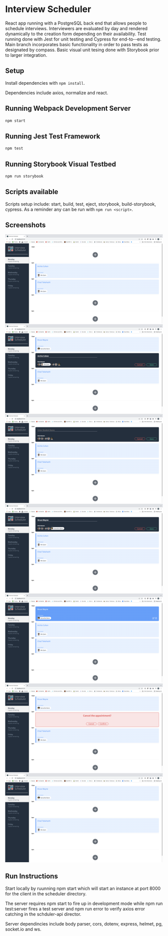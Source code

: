 # Interview Scheduler
React app running with a PostgreSQL back end that allows people to schedule interviews.  Interviewers are evaluated by day and rendered dynamically to the creation form depending on their availability.  Test running done with Jest for unit testing and Cypress for end-to--end testing.  Main branch incorporates basic functionality in order to pass tests as designated by compass.  Basic visual unit tesing done with Storybook prior to larger integration.

## Setup

Install dependencies with `npm install`.

Dependencies include axios, normalize and react.

## Running Webpack Development Server

```sh
npm start
```

## Running Jest Test Framework

```sh
npm test
```

## Running Storybook Visual Testbed

```sh
npm run storybook
```

## Scripts available
Scripts setup include: start, build, test, eject, storybook, build-storybook, cypress.  As a reminder any can be run with ```npm run <script>```.

## Screenshots

!['Initial Appointments'](./docs/scheduler-initial-appointments.png)
!['Edit an existing appiointment'](./docs/edit-appointment.png)
!['New appointment form'](./docs/new-appointment-form.png)
!['New appointment form filled'](./docs/new-appointment-filled.png)
!['New appointment added to the schedule'](./docs/new-appointment-added.png)
!['Confirm appointment cancellation'](./docs/cancel-booked-appointment.png)
!['Confirmed appointment cancellation'](./docs/appointment-deleted.png)

## Run Instructions
Start locally by ruunning npm start which will start an instance at port 8000 for the client in the scheduler directory.  

The server requires npm start to fire up in development mode while npm run test:server fires a test server and npm run error to verify axios error catching in the schduler-api director.

Server dependincies include body parser, cors, dotenv, express, helmet, pg, socket.io and ws.